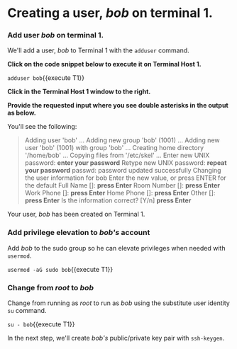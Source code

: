 # Creating a user, _bob_ on terminal 1.

### Add user _bob_ on terminal 1.

We'll add a user, _bob_ to Terminal 1 with the `adduser` command.

**Click on the code snippet below to execute it on Terminal Host 1.**

`adduser bob`{{execute T1}}

**Click in the Terminal Host 1 window to the right.**

**Provide the requested input where you see double asterisks in the output as below.**

You'll see the following:

>Adding user 'bob' ...
Adding new group 'bob' (1001) ...
Adding new user 'bob' (1001) with group 'bob' ...
Creating home directory '/home/bob' ...
Copying files from '/etc/skel' ...
Enter new UNIX password: **enter your password**
Retype new UNIX password: **repeat your password**
passwd: password updated successfully
Changing the user information for bob
Enter the new value, or press ENTER for the default
        Full Name []: **press Enter**
        Room Number []: **press Enter**
        Work Phone []: **press Enter**
        Home Phone []: **press Enter**
        Other []: **press Enter**
Is the information correct? [Y/n] **press Enter**

Your user, _bob_ has been created on Terminal 1.

### Add privilege elevation to _bob's_ account

Add _bob_ to the sudo group so he can elevate privileges when needed with `usermod`.

`usermod -aG sudo bob`{{execute T1}}

### Change from _root_ to _bob_

Change from running as _root_ to run as _bob_ using the substitute user identity `su` command.

`su - bob`{{execute T1}}

In the next step, we'll create _bob's_ public/private key pair with `ssh-keygen`.
